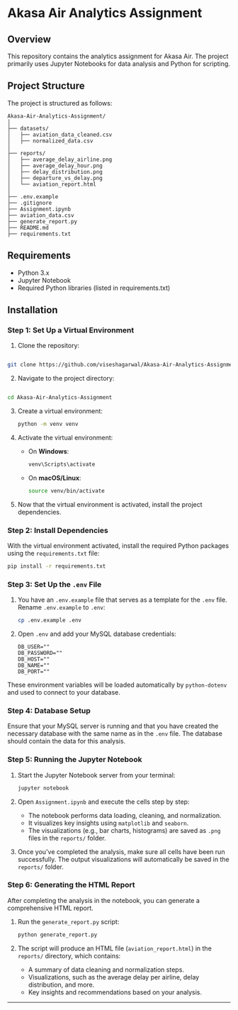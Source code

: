 # Akasa Air Analytics Assignment

## Overview

This repository contains the analytics assignment for Akasa Air. The project primarily uses Jupyter Notebooks for data analysis and Python for scripting.

## Project Structure

The project is structured as follows:

```plaintext
Akasa-Air-Analytics-Assignment/
│
├── datasets/
│   ├── aviation_data_cleaned.csv
│   ├── normalized_data.csv
│
├── reports/
│   ├── average_delay_airline.png
│   ├── average_delay_hour.png
│   ├── delay_distribution.png
│   ├── departure_vs_delay.png
│   └── aviation_report.html
│
├── .env.example
├── .gitignore
├── Assignment.ipynb
├── aviation_data.csv
├── generate_report.py
├── README.md
├── requirements.txt
```

## Requirements

- Python 3.x
- Jupyter Notebook
- Required Python libraries (listed in requirements.txt)

## Installation

### Step 1: **Set Up a Virtual Environment**

1. Clone the repository:

```bash

git clone https://github.com/viseshagarwal/Akasa-Air-Analytics-Assignment.git

```

2. Navigate to the project directory:

```bash

cd Akasa-Air-Analytics-Assignment

```

3. Create a virtual environment:

   ```bash
   python -m venv venv
   ```

4. Activate the virtual environment:

   - On **Windows**:
     ```bash
     venv\Scripts\activate
     ```
   - On **macOS/Linux**:
     ```bash
     source venv/bin/activate
     ```

5. Now that the virtual environment is activated, install the project dependencies.

### Step 2: **Install Dependencies**

With the virtual environment activated, install the required Python packages using the `requirements.txt` file:

```bash
pip install -r requirements.txt
```

### Step 3: **Set Up the `.env` File**

1. You have an `.env.example` file that serves as a template for the `.env` file. Rename `.env.example` to `.env`:

   ```bash
   cp .env.example .env
   ```

2. Open `.env` and add your MySQL database credentials:
   ```env
   DB_USER=""
   DB_PASSWORD=""
   DB_HOST=""
   DB_NAME=""
   DB_PORT=""
   ```

These environment variables will be loaded automatically by `python-dotenv` and used to connect to your database.

### Step 4: **Database Setup**

Ensure that your MySQL server is running and that you have created the necessary database with the same name as in the `.env` file. The database should contain the data for this analysis.

### Step 5: **Running the Jupyter Notebook**

1. Start the Jupyter Notebook server from your terminal:

   ```bash
   jupyter notebook
   ```

2. Open `Assignment.ipynb` and execute the cells step by step:

   - The notebook performs data loading, cleaning, and normalization.
   - It visualizes key insights using `matplotlib` and `seaborn`.
   - The visualizations (e.g., bar charts, histograms) are saved as `.png` files in the `reports/` folder.

3. Once you've completed the analysis, make sure all cells have been run successfully. The output visualizations will automatically be saved in the `reports/` folder.

### Step 6: **Generating the HTML Report**

After completing the analysis in the notebook, you can generate a comprehensive HTML report.

1. Run the `generate_report.py` script:

   ```bash
   python generate_report.py
   ```

2. The script will produce an HTML file (`aviation_report.html`) in the `reports/` directory, which contains:
   - A summary of data cleaning and normalization steps.
   - Visualizations, such as the average delay per airline, delay distribution, and more.
   - Key insights and recommendations based on your analysis.

---

